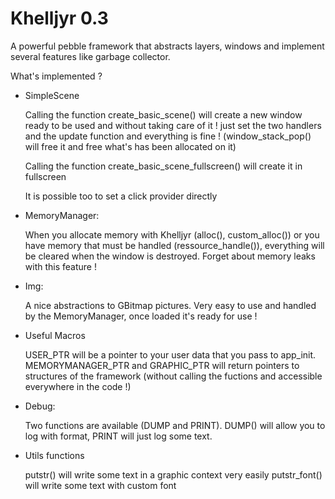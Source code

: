 Khelljyr 0.3
========

A powerful pebble framework that abstracts layers, windows and implement several features like garbage collector.

What's implemented ?

- SimpleScene

  Calling the function create_basic_scene() will create a new window ready to be used and without taking care of it !
  just set the two handlers and the update function and everything is fine ! (window_stack_pop() will free it and free what's has been allocated on it)

  Calling the function create_basic_scene_fullscreen() will create it in fullscreen

  It is possible too to set a click provider directly

- MemoryManager:
  
  When you allocate memory with Khelljyr (alloc(), custom_alloc()) or you have memory that must be handled (ressource_handle()),
  everything will be cleared when the window is destroyed. Forget about memory leaks with this feature !

- Img:

  A nice abstractions to GBitmap pictures. Very easy to use and handled by the MemoryManager, once loaded it's ready for use !

- Useful Macros

  USER_PTR will be a pointer to your user data that you pass to app_init.
  MEMORYMANAGER_PTR and GRAPHIC_PTR will return pointers to structures of the framework (without calling the fuctions and accessible everywhere in the code !)

- Debug:

  Two functions are available (DUMP and PRINT). DUMP() will allow you to log with format, PRINT will just log some text.

- Utils functions

  putstr() will write some text in a graphic context very easily
  putstr_font() will write some text with custom font